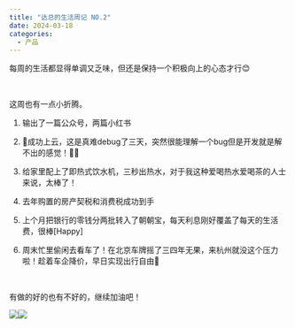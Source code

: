 ```yaml
---
title: "达总的生活周记 NO.2"
date: 2024-03-18
categories:
  - 产品
---
```



每周的生活都显得单调又乏味，但还是保持一个积极向上的心态才行😊

<!-- more -->

​

​这周也有一点小折腾。

1.  ​输出了一篇公众号，两篇小红书
    
2.  🤖成功上云，这是真难debug了三天，突然很能理解一个bug但是开发就是解不出的感觉！🤦‍♂️
    
3.  给家里配上了即热式饮水机，三秒出热水，对于我这种爱喝热水爱喝茶的人士来说，太棒了！
    
4.  去年购置的房产契税和消费税成功到手
    
5.  上个月把银行的零钱分两批转入了朝朝宝，每天利息刚好覆盖了每天的生活费，很棒\[Happy\]
    
6.  周末忙里偷闲去看车了！在北京车牌摇了三四年无果，来杭州就没这个压力啦！趁着车企降价，早日实现出行自由🚗
    

​

​有做的好的也有不好的，继续加油吧！

![](../../assets/images/placeholder.png)![](../../assets/images/placeholder.png)